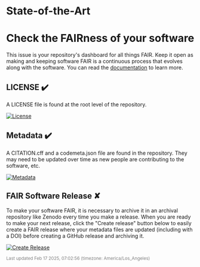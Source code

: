 # State-of-the-Art
# Check the FAIRness of your software

This issue is your repository's dashboard for all things FAIR. Keep it open as making and keeping software FAIR is a continuous process that evolves along with the software. You can read the [documentation](https://docs.codefair.io/docs/dashboard.html) to learn more.

## LICENSE ✔️

A LICENSE file is found at the root level of the repository.

[![License](https://img.shields.io/badge/Edit_License-0ea5e9.svg)](https://codefair.io/dashboard/OneFineStarstuff/State-of-the-Art/edit/license)

## Metadata ✔️

A CITATION.cff and a codemeta.json file are found in the repository. They may need to be updated over time as new people are contributing to the software, etc.

[![Metadata](https://img.shields.io/badge/Edit_Metadata-0ea5e9.svg)](https://codefair.io/dashboard/OneFineStarstuff/State-of-the-Art/edit/code-metadata?)

## FAIR Software Release ✘

To make your software FAIR, it is necessary to archive it in an archival repository like Zenodo every time you make a release. When you are ready to make your next release, click the "Create release" button below to easily create a FAIR release where your metadata files are updated (including with a DOI) before creating a GitHub release and archiving it.


[![Create Release](https://img.shields.io/badge/Create_Release-dc2626.svg)](https://codefair.io/dashboard/OneFineStarstuff/State-of-the-Art/release/zenodo)

<sub><span style="color: grey;">Last updated Feb 17 2025, 07:02:56 (timezone: America/Los_Angeles)</span></sub>
